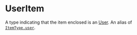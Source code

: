 # UserItem

A type indicating that the item enclosed is an [User](https://discord.js.org/#/docs/main/stable/class/User). An alias
of [`ItemType.user`](item-type#user).